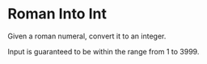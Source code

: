 # Roman Into Int

Given a roman numeral, convert it to an integer.

Input is guaranteed to be within the range from 1 to 3999.